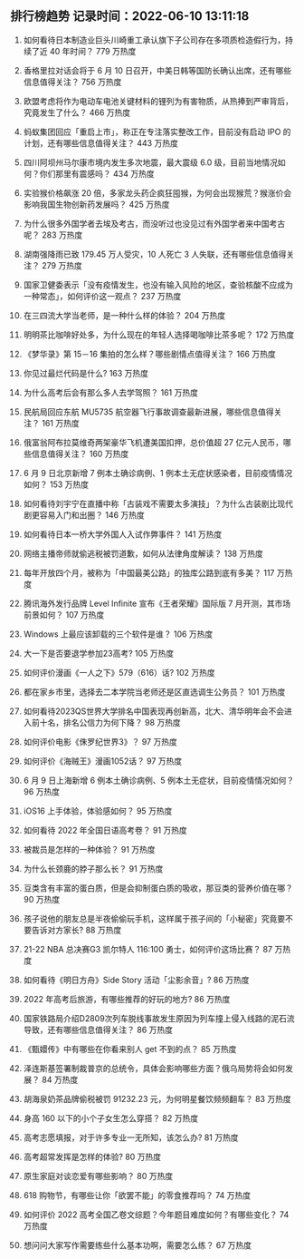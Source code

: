 
## 排行榜趋势 记录时间：2022-06-10 13:11:18
  
  1. 如何看待日本制造业巨头川崎重工承认旗下子公司存在多项质检造假行为，持续了近 40 年时间？ 779 万热度
    
  2. 香格里拉对话会将于 6 月 10 日召开，中美日韩等国防长确认出席，还有哪些信息值得关注？ 756 万热度
    
  3. 欧盟考虑将作为电动车电池关键材料的锂列为有害物质，从热捧到严审背后，究竟发生了什么？ 466 万热度
    
  4. 蚂蚁集团回应「重启上市」，称正在专注落实整改工作，目前没有启动 IPO 的计划，还有哪些信息值得关注？ 443 万热度
    
  5. 四川阿坝州马尔康市境内发生多次地震，最大震级 6.0 级，目前当地情况如何？你们那里有震感吗？ 434 万热度
    
  6. 实验猴价格飙涨 20 倍，多家龙头药企疯狂囤猴，为何会出现猴荒？猴涨价会影响我国生物创新药发展吗？ 425 万热度
    
  7. 为什么很多外国学者去埃及考古，而没听过也没见过有外国学者来中国考古呢？ 283 万热度
    
  8. 湖南强降雨已致 179.45 万人受灾，10 人死亡 3 人失联，还有哪些信息值得关注？ 279 万热度
    
  9. 国家卫健委表示「没有疫情发生，也没有输入风险的地区，查验核酸不应成为一种常态」，如何评价这一观点？ 237 万热度
    
  10. 在三四流大学当老师，是一种什么样的体验？ 204 万热度
    
  11. 明明茶比咖啡好处多，为什么现在的年轻人选择喝咖啡比茶多呢？ 172 万热度
    
  12. 《梦华录》第 15－16 集拍的怎么样？哪些剧情点值得关注？ 166 万热度
    
  13. 你见过最烂代码是什么? 163 万热度
    
  14. 为什么高考后会有那么多人去学驾照？ 161 万热度
    
  15. 民航局回应东航 MU5735 航空器飞行事故调查最新进展，哪些信息值得关注？ 161 万热度
    
  16. 俄富翁阿布拉莫维奇两架豪华飞机遭美国扣押，总价值超 27 亿元人民币，哪些信息值得关注？ 160 万热度
    
  17. 6 月 9 日北京新增 7 例本土确诊病例、1 例本土无症状感染者，目前疫情情况如何？ 153 万热度
    
  18. 如何看待刘宇宁在直播中称「古装戏不需要太多演技」？为什么古装剧比现代剧更容易入门和出圈？ 146 万热度
    
  19. 如何看待日本一桥大学外国人入试作弊事件？ 141 万热度
    
  20. 网络主播帝师就偷逃税被罚道歉，如何从法律角度解读？ 138 万热度
    
  21. 每年开放四个月，被称为「中国最美公路」的独库公路到底有多美？ 117 万热度
    
  22. 腾讯海外发行品牌 Level Infinite 宣布《王者荣耀》国际版 7 月开测，其市场前景如何？ 107 万热度
    
  23. Windows 上最应该卸载的三个软件是谁？ 106 万热度
    
  24. 大一下是否要退学参加23高考? 105 万热度
    
  25. 如何评价漫画《一人之下》579（616）话? 102 万热度
    
  26. 都在家乡市里，选择去二本学院当老师还是区直选调生公务员？ 101 万热度
    
  27. 如何看待2023QS世界大学排名中国表现再创新高，北大、清华明年会不会进入前十名，排名公信力为何下降？ 98 万热度
    
  28. 如何评价电影《侏罗纪世界3》？ 97 万热度
    
  29. 如何评价《海贼王》漫画1052话？ 97 万热度
    
  30. 6 月 9 日上海新增 6 例本土确诊病例、5 例本土无症状，目前疫情情况如何？ 96 万热度
    
  31. iOS16 上手体验，体验感如何？ 95 万热度
    
  32. 如何看待 2022 年全国日语高考卷？ 91 万热度
    
  33. 被裁员是怎样的一种体验？ 91 万热度
    
  34. 为什么长颈鹿的脖子那么长？ 91 万热度
    
  35. 豆类含有丰富的蛋白质，但是会抑制蛋白质的吸收，那豆类的营养价值在哪？ 90 万热度
    
  36. 孩子说他的朋友总是半夜偷偷玩手机，这样属于孩子间的「小秘密」究竟要不要告诉对方家长? 88 万热度
    
  37. 21-22 NBA 总决赛G3 凯尔特人 116:100 勇士，如何评价这场比赛？ 87 万热度
    
  38. 如何看待《明日方舟》Side Story 活动「尘影余音」? 86 万热度
    
  39. 2022 年高考后旅游，有哪些推荐的好玩的地方? 86 万热度
    
  40. 国家铁路局介绍D2809次列车脱线事故发生原因为列车撞上侵入线路的泥石流导致，还有哪些信息值得关注？ 86 万热度
    
  41. 《甄嬛传》中有哪些在你看来别人 get 不到的点？ 85 万热度
    
  42. 泽连斯基签署制裁普京的总统令，具体会影响哪些方面？俄乌局势将会如何发展？ 84 万热度
    
  43. 胡海泉奶茶品牌偷税被罚 91232.23 元，为何明星餐饮频频翻车？ 83 万热度
    
  44. 身高 160 以下的小个子女生怎么穿搭？ 82 万热度
    
  45. 高考志愿填报，对于许多专业一无所知，该怎么办? 81 万热度
    
  46. 高考超常发挥是怎样的体验? 80 万热度
    
  47. 原生家庭对谈恋爱有哪些影响？ 80 万热度
    
  48. 618 购物节，有哪些让你「欲罢不能」的零食推荐吗？ 74 万热度
    
  49. 如何评价 2022 高考全国乙卷文综题？今年题目难度如何？有哪些变化？ 74 万热度
    
  50. 想问问大家写作需要练些什么基本功啊，需要怎么练？ 67 万热度
    
